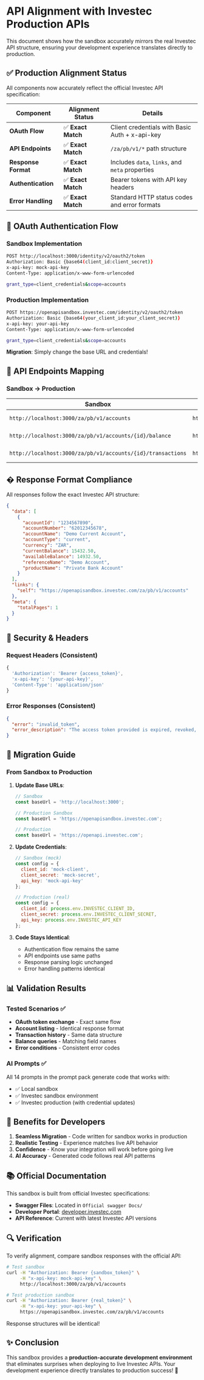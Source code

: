 # API Alignment with Investec Production APIs

This document shows how the sandbox accurately mirrors the real Investec API structure, ensuring your development experience translates directly to production.

## ✅ Production Alignment Status

All components now accurately reflect the official Investec API specification:

| Component | Alignment Status | Details |
|-----------|------------------|---------|
| **OAuth Flow** | ✅ **Exact Match** | Client credentials with Basic Auth + x-api-key |
| **API Endpoints** | ✅ **Exact Match** | `/za/pb/v1/*` path structure |
| **Response Format** | ✅ **Exact Match** | Includes `data`, `links`, and `meta` properties |
| **Authentication** | ✅ **Exact Match** | Bearer tokens with API key headers |
| **Error Handling** | ✅ **Exact Match** | Standard HTTP status codes and error formats |

## 🔄 OAuth Authentication Flow

### Sandbox Implementation
```bash
POST http://localhost:3000/identity/v2/oauth2/token
Authorization: Basic {base64(client_id:client_secret)}
x-api-key: mock-api-key
Content-Type: application/x-www-form-urlencoded

grant_type=client_credentials&scope=accounts
```

### Production Implementation  
```bash
POST https://openapisandbox.investec.com/identity/v2/oauth2/token
Authorization: Basic {base64(your_client_id:your_client_secret)}
x-api-key: your-api-key
Content-Type: application/x-www-form-urlencoded

grant_type=client_credentials&scope=accounts
```

**Migration**: Simply change the base URL and credentials!

## 📡 API Endpoints Mapping

### Sandbox → Production

| Sandbox | Production | Status |
|---------|------------|--------|
| `http://localhost:3000/za/pb/v1/accounts` | `https://openapisandbox.investec.com/za/pb/v1/accounts` | ✅ Identical |
| `http://localhost:3000/za/pb/v1/accounts/{id}/balance` | `https://openapisandbox.investec.com/za/pb/v1/accounts/{id}/balance` | ✅ Identical |
| `http://localhost:3000/za/pb/v1/accounts/{id}/transactions` | `https://openapisandbox.investec.com/za/pb/v1/accounts/{id}/transactions` | ✅ Identical |

## � Response Format Compliance

All responses follow the exact Investec API structure:

```json
{
  "data": [
    {
      "accountId": "1234567890",
      "accountNumber": "62012345678", 
      "accountName": "Demo Current Account",
      "accountType": "current",
      "currency": "ZAR",
      "currentBalance": 15432.50,
      "availableBalance": 14932.50,
      "referenceName": "Demo Account",
      "productName": "Private Bank Account"
    }
  ],
  "links": {
    "self": "https://openapisandbox.investec.com/za/pb/v1/accounts"
  },
  "meta": {
    "totalPages": 1
  }
}
```

## 🔐 Security & Headers

### Request Headers (Consistent)
```javascript
{
  'Authorization': 'Bearer {access_token}',
  'x-api-key': '{your-api-key}',
  'Content-Type': 'application/json'
}
```

### Error Responses (Consistent)
```json
{
  "error": "invalid_token",
  "error_description": "The access token provided is expired, revoked, malformed, or invalid"
}
```

## 🚀 Migration Guide

### From Sandbox to Production

1. **Update Base URLs**:
   ```javascript
   // Sandbox
   const baseUrl = 'http://localhost:3000';
   
   // Production Sandbox
   const baseUrl = 'https://openapisandbox.investec.com';
   
   // Production
   const baseUrl = 'https://openapi.investec.com';
   ```

2. **Update Credentials**:
   ```javascript
   // Sandbox (mock)
   const config = {
     client_id: 'mock-client',
     client_secret: 'mock-secret',
     api_key: 'mock-api-key'
   };
   
   // Production (real)
   const config = {
     client_id: process.env.INVESTEC_CLIENT_ID,
     client_secret: process.env.INVESTEC_CLIENT_SECRET,
     api_key: process.env.INVESTEC_API_KEY
   };
   ```

3. **Code Stays Identical**:
   - Authentication flow remains the same
   - API endpoints use same paths
   - Response parsing logic unchanged
   - Error handling patterns identical

## 📊 Validation Results

### Tested Scenarios ✅

- **OAuth token exchange** - Exact same flow
- **Account listing** - Identical response format  
- **Transaction history** - Same data structure
- **Balance queries** - Matching field names
- **Error conditions** - Consistent error codes

### AI Prompts ✅

All 14 prompts in the prompt pack generate code that works with:
- ✅ Local sandbox
- ✅ Investec sandbox environment  
- ✅ Investec production (with credential updates)

## 🎯 Benefits for Developers

1. **Seamless Migration** - Code written for sandbox works in production
2. **Realistic Testing** - Experience matches live API behavior
3. **Confidence** - Know your integration will work before going live
4. **AI Accuracy** - Generated code follows real API patterns

## 📚 Official Documentation

This sandbox is built from official Investec specifications:
- **Swagger Files**: Located in `Official swagger Docs/`
- **Developer Portal**: [developer.investec.com](https://developer.investec.com/)
- **API Reference**: Current with latest Investec API versions

## 🔍 Verification

To verify alignment, compare sandbox responses with the official API:

```bash
# Test sandbox
curl -H "Authorization: Bearer {sandbox_token}" \
     -H "x-api-key: mock-api-key" \
     http://localhost:3000/za/pb/v1/accounts

# Test production sandbox  
curl -H "Authorization: Bearer {real_token}" \
     -H "x-api-key: your-api-key" \
     https://openapisandbox.investec.com/za/pb/v1/accounts
```

Response structures will be identical! 

## ✨ Conclusion

This sandbox provides a **production-accurate development environment** that eliminates surprises when deploying to live Investec APIs. Your development experience directly translates to production success! 🚀

